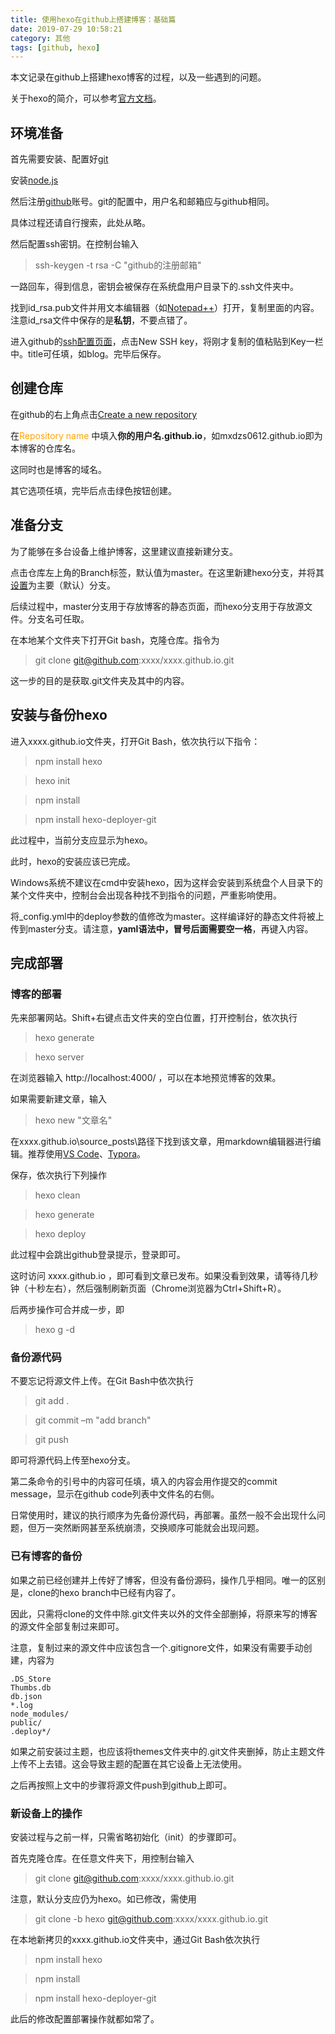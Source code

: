 ```yaml
---
title: 使用hexo在github上搭建博客：基础篇
date: 2019-07-29 10:58:21
category: 其他
tags: [github, hexo]
---
```


本文记录在github上搭建hexo博客的过程，以及一些遇到的问题。

关于hexo的简介，可以参考[官方文档](https://hexo.io/zh-cn/docs/)。

## 环境准备
首先需要安装、配置好[git](https://git-scm.com/)

安装[node.js](https://nodejs.org/zh-cn/)

然后注册[github](https://github.com/)账号。git的配置中，用户名和邮箱应与github相同。

具体过程还请自行搜索，此处从略。

然后配置ssh密钥。在控制台输入
>ssh-keygen -t rsa -C "github的注册邮箱"

一路回车，得到信息，密钥会被保存在系统盘用户目录下的.ssh文件夹中。

找到id_rsa.pub文件并用文本编辑器（如[Notepad++](https://notepad-plus-plus.org/)）打开，复制里面的内容。注意id_rsa文件中保存的是**私钥**，不要点错了。

进入github的[ssh配置页面](https://github.com/settings/ssh)，点击New SSH key，将刚才复制的值粘贴到Key一栏中。title可任填，如blog。完毕后保存。

## 创建仓库
在github的右上角点击[Create a new repository](https://github.com/new)

在<font color=orange>Repository name</font> 中填入**你的用户名.github.io**，如mxdzs0612.github.io即为本博客的仓库名。

这同时也是博客的域名。

其它选项任填，完毕后点击绿色按钮创建。

## 准备分支
为了能够在多台设备上维护博客，这里建议直接新建分支。

点击仓库左上角的Branch标签，默认值为master。在这里新建hexo分支，并将其[设置](https://github.com/mxdzs0612/mxdzs0612.github.io/settings/branches)为主要（默认）分支。

后续过程中，master分支用于存放博客的静态页面，而hexo分支用于存放源文件。分支名可任取。

在本地某个文件夹下打开Git bash，克隆仓库。指令为

>git clone git@github.com:xxxx/xxxx.github.io.git

这一步的目的是获取.git文件夹及其中的内容。

## 安装与备份hexo
进入xxxx.github.io文件夹，打开Git Bash，依次执行以下指令：
>npm install hexo

>hexo init

>npm install

>npm install hexo-deployer-git

此过程中，当前分支应显示为hexo。

此时，hexo的安装应该已完成。

Windows系统不建议在cmd中安装hexo，因为这样会安装到系统盘个人目录下的某个文件夹中，控制台会出现各种找不到指令的问题，严重影响使用。

将_config.yml中的deploy参数的值修改为master。这样编译好的静态文件将被上传到master分支。请注意，**yaml语法中，冒号后面需要空一格**，再键入内容。

## 完成部署
### **博客的部署**
先来部署网站。Shift+右键点击文件夹的空白位置，打开控制台，依次执行
>hexo generate

>hexo server

在浏览器输入 http://localhost:4000/ ，可以在本地预览博客的效果。

如果需要新建文章，输入
>hexo new "文章名"

在xxxx.github.io\source\_posts\路径下找到该文章，用markdown编辑器进行编辑。推荐使用[VS Code](https://code.visualstudio.com/)、[Typora](https://typora.io/)。

保存，依次执行下列操作
>hexo clean

>hexo generate

>hexo deploy

此过程中会跳出github登录提示，登录即可。

这时访问 xxxx.github.io ，即可看到文章已发布。如果没看到效果，请等待几秒钟（十秒左右），然后强制刷新页面（Chrome浏览器为Ctrl+Shift+R）。

后两步操作可合并成一步，即
>hexo g -d

### **备份源代码**

不要忘记将源文件上传。在Git Bash中依次执行
>git add .

>git commit –m "add branch"

>git push 

即可将源代码上传至hexo分支。

第二条命令的引号中的内容可任填，填入的内容会用作提交的commit message，显示在github code列表中文件名的右侧。

日常使用时，建议的执行顺序为先备份源代码，再部署。虽然一般不会出现什么问题，但万一突然断网甚至系统崩溃，交换顺序可能就会出现问题。

### **已有博客的备份**
如果之前已经创建并上传好了博客，但没有备份源码，操作几乎相同。唯一的区别是，clone的hexo branch中已经有内容了。

因此，只需将clone的文件中除.git文件夹以外的文件全部删掉，将原来写的博客的源文件全部复制过来即可。

注意，复制过来的源文件中应该包含一个.gitignore文件，如果没有需要手动创建，内容为
```
.DS_Store
Thumbs.db
db.json
*.log
node_modules/
public/
.deploy*/
```
如果之前安装过主题，也应该将themes文件夹中的.git文件夹删掉，防止主题文件上传不上去错。这会导致主题的配置在其它设备上无法使用。

之后再按照上文中的步骤将源文件push到github上即可。

### **新设备上的操作**
安装过程与之前一样，只需省略初始化（init）的步骤即可。

首先克隆仓库。在任意文件夹下，用控制台输入
>git clone git@github.com:xxxx/xxxx.github.io.git

注意，默认分支应仍为hexo。如已修改，需使用
>git clone -b hexo git@github.com:xxxx/xxxx.github.io.git

在本地新拷贝的xxxx.github.io文件夹中，通过Git Bash依次执行
>npm install hexo

>npm install

>npm install hexo-deployer-git

此后的修改配置部署操作就都如常了。